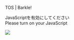 TOS | Barkle!

JavaScriptを有効にしてください  
Please turn on your JavaScript

![](/static-assets/splash.png?1731740132494)